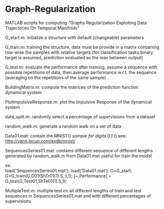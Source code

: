 # Graph-Regularization
MATLAB scripts for computing “Graphs Regularization Exploiting Data Trajectories On Temporal Manifolds”

G_start.m: initialize a structure with default (changeable) parameters

G_train.m: training the structure, data must be provide in a matrix containing row-wise the samples with relative targets (for classification tasks,binary target is assumed, prediction evaluated as the max between output)

G_test.m: evaluate the performance after training, assume a sequence with possible repetitions of data, then average performance w.r.t. the sequence (averaging on the repetitions of the same sample)

BuildingMatrix.m: compute the matrices of the prediction function dynamical system

PlotImpulsiveResponse.m: plot the Impulsive Response of the dynamical system

data_split.m: randomly select a percentage of supervisions from a dataset

random_walk.m: generate a random walk on a set of data

Data01.mat: contain the MNIST(*) sample for digits 0,1
(*) see: http://yann.lecun.com/exdb/mnist/

SequencesSeries01.mat: contains different sequence of different lengths generated by random_walk.m from Data01.mat useful for train the model

es:  
load('SequencesSeries01.mat');
load('Data01.mat');
G=G_start;
G=G_train(G,D01(ShTr01(1).S,:),1);
[~,Performance] = G_test(G,Test01,ShTe01(1).S,1);

MultipleTest.m: multiple test on all different lengths of train and test sequences in SequencesSeries01.mat and with different percentages of supervisions
